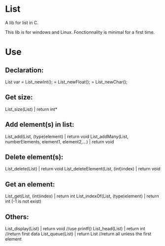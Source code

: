 List
====

A lib for list in C.

This lib is for windows and Linux.
Fonctionnality is minimal for a first time.


Use
===

Declaration:
-----------
List var = List_newInt();
	 = List_newFloat();
	 = List_newChar();

Get size:
---------
List_size(List) | return int*

Add element(s) in list:
-----------------------
List_add(List, (type)element) | return void
List_addMany(List, numberElements, element1, element2,...) | return void

Delete element(s):
------------------
List_delete(List) | return void
List_deleteElement(List, (int)index) | return void

Get an element:
---------------
List_get(List, (int)index) | return int
List_indexOf(List, (type)element) | return int (-1 is not exist)

Others:
-------
List_display(List) | return void //use printf()
List_head(List) | return int //return first data
List_queue(List) | return List //return all unless the first element
